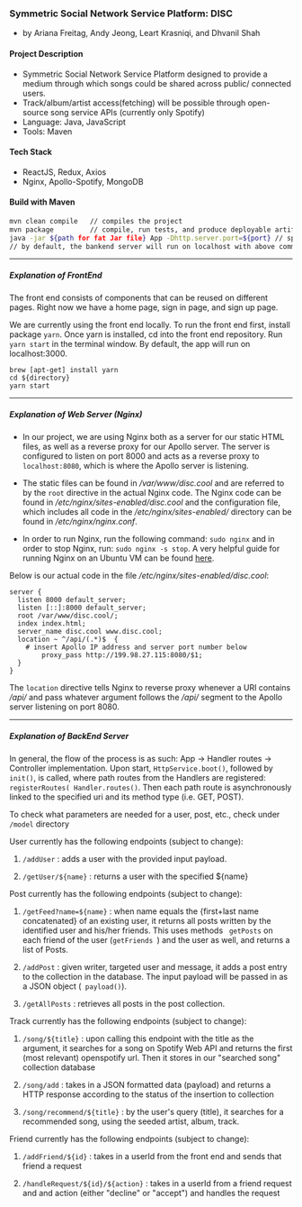 ### Symmetric Social Network Service Platform: DISC
- by Ariana Freitag, Andy Jeong, Leart Krasniqi, and Dhvanil Shah

#### Project Description
- Symmetric Social Network Service Platform designed to provide a medium through which songs could be shared across public/ connected users.
- Track/album/artist access(fetching) will be possible through open-source song service APIs (currently only Spotify)
- Language: Java, JavaScript
- Tools: Maven

#### Tech Stack
- ReactJS, Redux, Axios
- Nginx, Apollo-Spotify, MongoDB

#### Build with Maven
```bash
mvn clean compile   // compiles the project
mvn package         // compile, run tests, and produce deployable artifact (fat .jar)
java -jar ${path for fat Jar file} App -Dhttp.server.port=${port} // specify path and port address
// by default, the bankend server will run on localhost with above command
```
********
##### Explanation of FrontEnd
The front end consists of components that can be reused on different pages. Right now we have a home page, sign in page, and sign up page.  

We are currently using the front end locally. To run the front end first, install package `yarn`.
Once yarn is installed, cd into the front end repository. Run `yarn start` in the terminal window.
By default, the app will run on localhost:3000.

```
brew [apt-get] install yarn 
cd ${directory}
yarn start
```
********
##### Explanation of Web Server (Nginx)
- In our project, we are using Nginx both as a server for our static HTML files, as well as a reverse proxy for our Apollo server. The server is configured to listen on port 8000 and acts as a reverse proxy to `localhost:8080`, which is where the Apollo server is listening.  

- The static files can be found in */var/www/disc.cool* and are referred to by the `root` directive in the actual Nginx code.  The Nginx code can be found in */etc/nginx/sites-enabled/disc.cool* and the configuration file, which includes all code in the */etc/nginx/sites-enabled/* directory can be found in */etc/nginx/nginx.conf*.  

- In order to run Nginx, run the following command: `sudo nginx` and in order to stop Nginx, run: `sudo nginx -s stop`.  A very helpful guide for running Nginx on an Ubuntu VM can be found [here](https://medium.com/@jgefroh/a-guide-to-using-nginx-for-static-websites-d96a9d034940?fbclid=IwAR2HYBfjMCbsoSDHM9SHxzrMWqOVn5nwLl1OegxakSP9Sp2OR5fa6gj9msw).

Below is our actual code in the file */etc/nginx/sites-enabled/disc.cool*:
```
server {
  listen 8000 default_server;
  listen [::]:8000 default_server;
  root /var/www/disc.cool/;
  index index.html;
  server_name disc.cool www.disc.cool;
  location ~ ^/api/(.*)$  {
	# insert Apollo IP address and server port number below
    	proxy_pass http://199.98.27.115:8080/$1;
  }
}
```
The `location` directive tells Nginx to reverse proxy whenever a URI contains */api/* and pass whatever argument follows the */api/* segment to the Apollo server listening on port 8080.

********
##### Explanation of BackEnd Server
In general, the flow of the process is as such:
App -> Handler routes -> Controller implementation. Upon start, ```HttpService.boot()```, followed by ```init()```, is called, where path routes from the Handlers are registered: ```registerRoutes( Handler.routes()```. Then each path route is asynchronously linked to the specified uri and its method type (i.e. GET, POST).

To check what parameters are needed for a user, post, etc., check under ```/model``` directory

User currently has the following endpoints (subject to change):
  1) ```/addUser``` : adds a user with the provided input payload.

  2) ```/getUser/${name}``` : returns a user with the specified ${name}

Post currently has the following endpoints (subject to change):
  1) ```/getFeed?name=${name}``` : when name equals the {first+last name concatenated} of an existing user, it returns all posts written by the identified user and his/her friends. This uses methods ``` getPosts``` on each friend of the user (```getFriends ```) and the user as well, and returns a list of Posts.

  2) ```/addPost``` : given writer, targeted user and message, it adds a post entry to the collection in the database. The input payload will be passed in as a JSON object (``` payload()```).

  3) ```/getAllPosts``` : retrieves all posts in the post collection.

Track currently has the following endpoints (subject to change):
  1) ```/song/${title}``` : upon calling this endpoint with the title as the argument, it searches for a song on Spotify Web API and returns the first (most relevant) openspotify url. Then it stores in our "searched song" collection database
  
  2) ```/song/add``` : takes in a JSON formatted data (payload) and returns a HTTP response according to the status of the insertion to collection
  
  3) ```/song/recommend/${title}``` : by the user's query (title), it searches for a recommended song, using the seeded artist, album, track. 
  
 Friend currently has the following endpoints (subject to change):
  1) ```/addFriend/${id}``` : takes in a userId from the front end and sends that friend a request
    
  2) ```/handleRequest/${id}/${action}``` : takes in a userId from a friend request and and action (either "decline" or "accept") and handles the request
